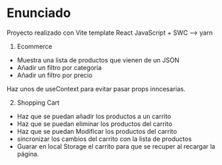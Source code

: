 # Enunciado
Proyecto realizado con Vite template React JavaScript + SWC --> yarn

1. Ecommerce
  - Muestra una lista de productos que vienen de un JSON  
  - Añadir un filtro por categoria
  - Añadir un filtro por precio

Haz unos de useContext para evitar pasar props inncesarias.

2. Shopping Cart
  - Haz que se puedan añadir los productos a un carrito
  - Haz que se puedan eliminar los productos del carrito
  - Haz que se puedan Modificar los productos del carrito
  - sincronizar los cambios del carrito con la lista de productos
  - Guarar en local Storage el carrito para que se recuper al recargar la página.
